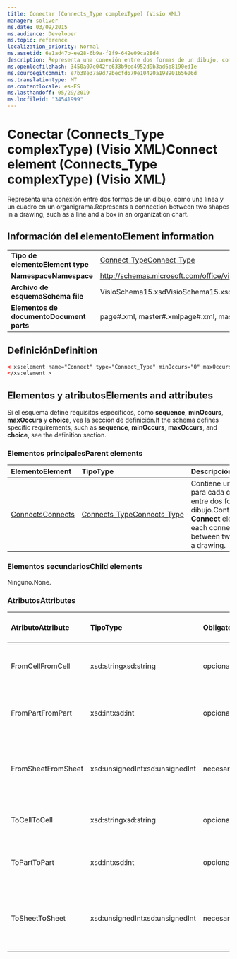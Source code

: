 ```yaml
---
title: Conectar (Connects_Type complexType) (Visio XML)
manager: soliver
ms.date: 03/09/2015
ms.audience: Developer
ms.topic: reference
localization_priority: Normal
ms.assetid: 6e1ad47b-ee28-6b9a-f2f9-642e09ca28d4
description: Representa una conexión entre dos formas de un dibujo, como una línea y un cuadro en un organigrama.
ms.openlocfilehash: 3450a07e042fc633b9cd4952d9b3ad6b8190ed1e
ms.sourcegitcommit: e7b38e37a9d79becfd679e10420a19890165606d
ms.translationtype: MT
ms.contentlocale: es-ES
ms.lasthandoff: 05/29/2019
ms.locfileid: "34541999"
---
```

# <a name="connect-element-connects_type-complextype-visio-xml"></a><span data-ttu-id="c1e55-103">Conectar (Connects_Type complexType) (Visio XML)</span><span class="sxs-lookup"><span data-stu-id="c1e55-103">Connect element (Connects_Type complexType) (Visio XML)</span></span>

<span data-ttu-id="c1e55-104">Representa una conexión entre dos formas de un dibujo, como una línea y un cuadro en un organigrama.</span><span class="sxs-lookup"><span data-stu-id="c1e55-104">Represents a connection between two shapes in a drawing, such as a line and a box in an organization chart.</span></span>
  
## <a name="element-information"></a><span data-ttu-id="c1e55-105">Información del elemento</span><span class="sxs-lookup"><span data-stu-id="c1e55-105">Element information</span></span>

|||
|:-----|:-----|
|<span data-ttu-id="c1e55-106">**Tipo de elemento**</span><span class="sxs-lookup"><span data-stu-id="c1e55-106">**Element type**</span></span> <br/> |[<span data-ttu-id="c1e55-107">Connect_Type</span><span class="sxs-lookup"><span data-stu-id="c1e55-107">Connect_Type</span></span>](connect_type-complextypevisio-xml.md) <br/> |
|<span data-ttu-id="c1e55-108">**Namespace**</span><span class="sxs-lookup"><span data-stu-id="c1e55-108">**Namespace**</span></span> <br/> |http://schemas.microsoft.com/office/visio/2012/main  <br/> |
|<span data-ttu-id="c1e55-109">**Archivo de esquema**</span><span class="sxs-lookup"><span data-stu-id="c1e55-109">**Schema file**</span></span> <br/> |<span data-ttu-id="c1e55-110">VisioSchema15.xsd</span><span class="sxs-lookup"><span data-stu-id="c1e55-110">VisioSchema15.xsd</span></span>  <br/> |
|<span data-ttu-id="c1e55-111">**Elementos de documento**</span><span class="sxs-lookup"><span data-stu-id="c1e55-111">**Document parts**</span></span> <br/> |<span data-ttu-id="c1e55-112">page#.xml, master#.xml</span><span class="sxs-lookup"><span data-stu-id="c1e55-112">page#.xml, master#.xml</span></span>  <br/> |
   
## <a name="definition"></a><span data-ttu-id="c1e55-113">Definición</span><span class="sxs-lookup"><span data-stu-id="c1e55-113">Definition</span></span>

```XML
< xs:element name="Connect" type="Connect_Type" minOccurs="0" maxOccurs="unbounded" >
</xs:element >
```

## <a name="elements-and-attributes"></a><span data-ttu-id="c1e55-114">Elementos y atributos</span><span class="sxs-lookup"><span data-stu-id="c1e55-114">Elements and attributes</span></span>

<span data-ttu-id="c1e55-115">Si el esquema define requisitos específicos, como **sequence**, **minOccurs**, **maxOccurs** y **choice**, vea la sección de definición.</span><span class="sxs-lookup"><span data-stu-id="c1e55-115">If the schema defines specific requirements, such as **sequence**, **minOccurs**, **maxOccurs**, and **choice**, see the definition section.</span></span> 
  
### <a name="parent-elements"></a><span data-ttu-id="c1e55-116">Elementos principales</span><span class="sxs-lookup"><span data-stu-id="c1e55-116">Parent elements</span></span>

|<span data-ttu-id="c1e55-117">**Elemento**</span><span class="sxs-lookup"><span data-stu-id="c1e55-117">**Element**</span></span>|<span data-ttu-id="c1e55-118">**Tipo**</span><span class="sxs-lookup"><span data-stu-id="c1e55-118">**Type**</span></span>|<span data-ttu-id="c1e55-119">**Descripción**</span><span class="sxs-lookup"><span data-stu-id="c1e55-119">**Description**</span></span>|
|:-----|:-----|:-----|
|[<span data-ttu-id="c1e55-120">Connects</span><span class="sxs-lookup"><span data-stu-id="c1e55-120">Connects</span></span>](connects-element-pagecontents_type-complextypevisio-xml.md) <br/> |[<span data-ttu-id="c1e55-121">Connects_Type</span><span class="sxs-lookup"><span data-stu-id="c1e55-121">Connects_Type</span></span>](connects_type-complextypevisio-xml.md) <br/> |<span data-ttu-id="c1e55-122">Contiene un **Conectar** para cada conexión entre dos formas de un dibujo.</span><span class="sxs-lookup"><span data-stu-id="c1e55-122">Contains a **Connect** element for each connection between two shapes in a drawing.</span></span>  <br/> |
   
### <a name="child-elements"></a><span data-ttu-id="c1e55-123">Elementos secundarios</span><span class="sxs-lookup"><span data-stu-id="c1e55-123">Child elements</span></span>

<span data-ttu-id="c1e55-124">Ninguno.</span><span class="sxs-lookup"><span data-stu-id="c1e55-124">None.</span></span>
  
### <a name="attributes"></a><span data-ttu-id="c1e55-125">Atributos</span><span class="sxs-lookup"><span data-stu-id="c1e55-125">Attributes</span></span>

|<span data-ttu-id="c1e55-126">**Atributo**</span><span class="sxs-lookup"><span data-stu-id="c1e55-126">**Attribute**</span></span>|<span data-ttu-id="c1e55-127">**Tipo**</span><span class="sxs-lookup"><span data-stu-id="c1e55-127">**Type**</span></span>|<span data-ttu-id="c1e55-128">**Obligatorio**</span><span class="sxs-lookup"><span data-stu-id="c1e55-128">**Required**</span></span>|<span data-ttu-id="c1e55-129">**Descripción**</span><span class="sxs-lookup"><span data-stu-id="c1e55-129">**Description**</span></span>|<span data-ttu-id="c1e55-130">**Posibles valores**</span><span class="sxs-lookup"><span data-stu-id="c1e55-130">**Possible values**</span></span>|
|:-----|:-----|:-----|:-----|:-----|
|<span data-ttu-id="c1e55-131">FromCell</span><span class="sxs-lookup"><span data-stu-id="c1e55-131">FromCell</span></span>  <br/> |<span data-ttu-id="c1e55-132">xsd:string</span><span class="sxs-lookup"><span data-stu-id="c1e55-132">xsd:string</span></span>  <br/> |<span data-ttu-id="c1e55-133">opcional</span><span class="sxs-lookup"><span data-stu-id="c1e55-133">optional</span></span>  <br/> |<span data-ttu-id="c1e55-134">Celda desde la que se origina una conexión.</span><span class="sxs-lookup"><span data-stu-id="c1e55-134">The cell from which a connection originates.</span></span>  <br/> |<span data-ttu-id="c1e55-135">Valores del tipo xsd:string.</span><span class="sxs-lookup"><span data-stu-id="c1e55-135">Values of the xsd:string type.</span></span>  <br/> |
|<span data-ttu-id="c1e55-136">FromPart</span><span class="sxs-lookup"><span data-stu-id="c1e55-136">FromPart</span></span>  <br/> |<span data-ttu-id="c1e55-137">xsd:int</span><span class="sxs-lookup"><span data-stu-id="c1e55-137">xsd:int</span></span>  <br/> |<span data-ttu-id="c1e55-138">opcional</span><span class="sxs-lookup"><span data-stu-id="c1e55-138">optional</span></span>  <br/> |<span data-ttu-id="c1e55-139">La parte de una forma desde la que se origina una conexión.</span><span class="sxs-lookup"><span data-stu-id="c1e55-139">The part of a shape from which a connection originates.</span></span>  <br/> |<span data-ttu-id="c1e55-140">Valores del tipo xsd:int.</span><span class="sxs-lookup"><span data-stu-id="c1e55-140">Values of the xsd:int type.</span></span>  <br/> |
|<span data-ttu-id="c1e55-141">FromSheet</span><span class="sxs-lookup"><span data-stu-id="c1e55-141">FromSheet</span></span>  <br/> |<span data-ttu-id="c1e55-142">xsd:unsignedInt</span><span class="sxs-lookup"><span data-stu-id="c1e55-142">xsd:unsignedInt</span></span>  <br/> |<span data-ttu-id="c1e55-143">necesario</span><span class="sxs-lookup"><span data-stu-id="c1e55-143">required</span></span>  <br/> |<span data-ttu-id="c1e55-144">Identificador de la forma desde la que se origina una conexión o conexiones.</span><span class="sxs-lookup"><span data-stu-id="c1e55-144">The ID of the shape from which a connection or connections originate.</span></span>  <br/> |<span data-ttu-id="c1e55-145">Valores del tipo xsd:unsignedInt.</span><span class="sxs-lookup"><span data-stu-id="c1e55-145">Values of the xsd:unsignedInt type.</span></span>  <br/> |
|<span data-ttu-id="c1e55-146">ToCell</span><span class="sxs-lookup"><span data-stu-id="c1e55-146">ToCell</span></span>  <br/> |<span data-ttu-id="c1e55-147">xsd:string</span><span class="sxs-lookup"><span data-stu-id="c1e55-147">xsd:string</span></span>  <br/> |<span data-ttu-id="c1e55-148">opcional</span><span class="sxs-lookup"><span data-stu-id="c1e55-148">optional</span></span>  <br/> |<span data-ttu-id="c1e55-149">Celda a la que se realiza una conexión.</span><span class="sxs-lookup"><span data-stu-id="c1e55-149">The cell to which a connection is made.</span></span>  <br/> |<span data-ttu-id="c1e55-150">Valores del tipo xsd:string.</span><span class="sxs-lookup"><span data-stu-id="c1e55-150">Values of the xsd:string type.</span></span>  <br/> |
|<span data-ttu-id="c1e55-151">ToPart</span><span class="sxs-lookup"><span data-stu-id="c1e55-151">ToPart</span></span>  <br/> |<span data-ttu-id="c1e55-152">xsd:int</span><span class="sxs-lookup"><span data-stu-id="c1e55-152">xsd:int</span></span>  <br/> |<span data-ttu-id="c1e55-153">opcional</span><span class="sxs-lookup"><span data-stu-id="c1e55-153">optional</span></span>  <br/> |<span data-ttu-id="c1e55-154">La parte de una forma a la que se realiza una conexión.</span><span class="sxs-lookup"><span data-stu-id="c1e55-154">The part of a shape to which a connection is made.</span></span>  <br/> |<span data-ttu-id="c1e55-155">Valores del tipo xsd:Int.</span><span class="sxs-lookup"><span data-stu-id="c1e55-155">Values of the xsd:Int type.</span></span>  <br/> |
|<span data-ttu-id="c1e55-156">ToSheet</span><span class="sxs-lookup"><span data-stu-id="c1e55-156">ToSheet</span></span>  <br/> |<span data-ttu-id="c1e55-157">xsd:unsignedInt</span><span class="sxs-lookup"><span data-stu-id="c1e55-157">xsd:unsignedInt</span></span>  <br/> |<span data-ttu-id="c1e55-158">necesario</span><span class="sxs-lookup"><span data-stu-id="c1e55-158">required</span></span>  <br/> |<span data-ttu-id="c1e55-159">Identificador de la forma a la que se realizan una o más conexiones.</span><span class="sxs-lookup"><span data-stu-id="c1e55-159">The ID of the shape to which one or more connections are made.</span></span>  <br/> |<span data-ttu-id="c1e55-160">Valores del tipo xsd:unsignedInt.</span><span class="sxs-lookup"><span data-stu-id="c1e55-160">Values of the xsd:unsignedInt type.</span></span>  <br/> |
   

